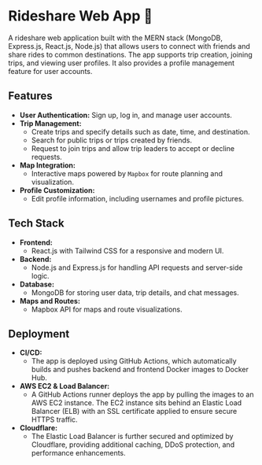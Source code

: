 # Rideshare Web App 🚗

A rideshare web application built with the MERN stack (MongoDB, Express.js, React.js, Node.js) that allows users to connect with friends and share rides to common destinations. The app supports trip creation, joining trips, and viewing user profiles. It also provides a profile management feature for user accounts.

## Features
- **User Authentication:** Sign up, log in, and manage user accounts.
- **Trip Management:**
  - Create trips and specify details such as date, time, and destination.
  - Search for public trips or trips created by friends.
  - Request to join trips and allow trip leaders to accept or decline requests.
- **Map Integration:**
  - Interactive maps powered by `Mapbox` for route planning and visualization.
- **Profile Customization:**
  - Edit profile information, including usernames and profile pictures.

## Tech Stack
- **Frontend:**
  - React.js with Tailwind CSS for a responsive and modern UI.
- **Backend:**
  - Node.js and Express.js for handling API requests and server-side logic.
- **Database:**
  - MongoDB for storing user data, trip details, and chat messages.
- **Maps and Routes:**
  - Mapbox API for maps and route visualizations.

## Deployment
- **CI/CD:**
  - The app is deployed using GitHub Actions, which automatically builds and pushes backend and frontend Docker images to Docker Hub.
- **AWS EC2 & Load Balancer:**
  - A GitHub Actions runner deploys the app by pulling the images to an AWS EC2 instance. The EC2 instance sits behind an Elastic Load Balancer (ELB) with an SSL certificate applied to ensure secure HTTPS traffic.
- **Cloudflare:**
  - The Elastic Load Balancer is further secured and optimized by Cloudflare, providing additional caching, DDoS protection, and performance enhancements.
